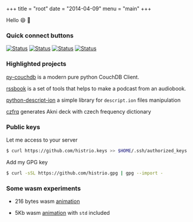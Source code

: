 +++
title = "root"
date = "2014-04-09"
menu = "main"
+++

Hello :smile: :wave:

### **Quick connect buttons**

[![Status](https://badgen.net/badge/icon/email?label)](mailto:rinat.sabitov@gmail.com)
[![Status](https://badgen.net/badge/icon/telegram?icon=telegram&label)](https://t.me/histrio)
[![Status](https://badgen.net/keybase/pgp/lukechilds)](https://keybase.io/histrio)
[![Status](https://badgen.net/badge/icon/discord?icon=discord&label)](https://discordapp.com/users/334224768645595137)

### **Highlighted projects**

[py-couchdb](https://github.com/histrio/py-couchdb) is a modern pure python CouchDB Client.

[rssbook](https://github.com/histrio/rssbook) is a set of tools that helps to make a podcast from an audiobook.

[python-descript-ion](https://github.com/histrio/python-descript-ion) a simple library for `descript.ion` files manipulation

[czfrq](https://github.com/histrio/czfrq) generates Akni deck with czech frequency dictionary

### **Public keys**

Let me access to your server

``` bash
$ curl https://github.com/histrio.keys >> $HOME/.ssh/authorized_keys
```

Add my GPG key

``` bash
$ curl -sSL https://github.com/histrio.gpg | gpg --import -
```


### **Some wasm experiments**

- 216 bytes wasm [animation](/wasm/demo01.html)

- 5Kb wasm [animation](/wasm/demo02.html) with `std` included

